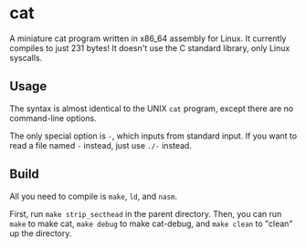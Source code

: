 # cat
A miniature cat program written in x86_64 assembly for Linux. It currently compiles to just 231 bytes!
It doesn't use the C standard library, only Linux syscalls.

## Usage
The syntax is almost identical to the UNIX `cat` program, except there are no command-line options.

The only special option is `-`, which inputs from standard input.
If you want to read a file named `-` instead, just use `./-` instead.

## Build
All you need to compile is `make`, `ld`, and `nasm`.

First, run `make strip_secthead` in the parent directory.
Then, you can run `make` to make cat, `make debug` to make cat-debug, and `make clean` to "clean" up the directory.
